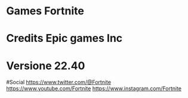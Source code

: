 # Games Fortnite
# Credits Epic games Inc
# Versione 22.40

#Social https://www.twitter.com/@Fortnite https://www.youtube.com/Fortnite https://www.instagram.com/Fortnite 

